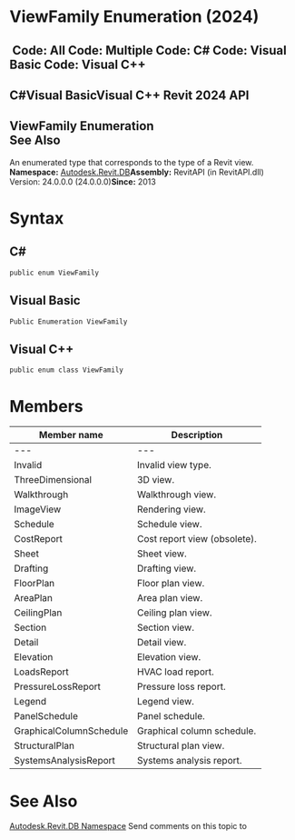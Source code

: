 # ViewFamily Enumeration (2024)

﻿
 Code: All Code: Multiple Code: C# Code: Visual Basic Code: Visual C++   
---  
C#Visual BasicVisual C++
Revit 2024 API  
---  
ViewFamily Enumeration  
See Also  
---  
An enumerated type that corresponds to the type of a Revit view. 
**Namespace:** [Autodesk.Revit.DB](87546ba7-461b-c646-cbb1-2cb8f5bff8b2.md "Autodesk.Revit.DB Namespace")**Assembly:** RevitAPI (in RevitAPI.dll) Version: 24.0.0.0 (24.0.0.0)**Since:** 2013 
# Syntax
C#  
---  
```text
public enum ViewFamily
```
  
Visual Basic  
---  
```text
Public Enumeration ViewFamily
```
  
Visual C++  
---  
```text
public enum class ViewFamily
```
  
# Members
| Member name | Description |
| --- | --- |
| --- | --- |
| Invalid | Invalid view type. |
| ThreeDimensional | 3D view. |
| Walkthrough | Walkthrough view. |
| ImageView | Rendering view. |
| Schedule | Schedule view. |
| CostReport | Cost report view (obsolete). |
| Sheet | Sheet view. |
| Drafting | Drafting view. |
| FloorPlan | Floor plan view. |
| AreaPlan | Area plan view. |
| CeilingPlan | Ceiling plan view. |
| Section | Section view. |
| Detail | Detail view. |
| Elevation | Elevation view. |
| LoadsReport | HVAC load report. |
| PressureLossReport | Pressure loss report. |
| Legend | Legend view. |
| PanelSchedule | Panel schedule. |
| GraphicalColumnSchedule | Graphical column schedule. |
| StructuralPlan | Structural plan view. |
| SystemsAnalysisReport | Systems analysis report. |

# See Also
[Autodesk.Revit.DB Namespace](87546ba7-461b-c646-cbb1-2cb8f5bff8b2.md "Autodesk.Revit.DB Namespace")
Send comments on this topic to 